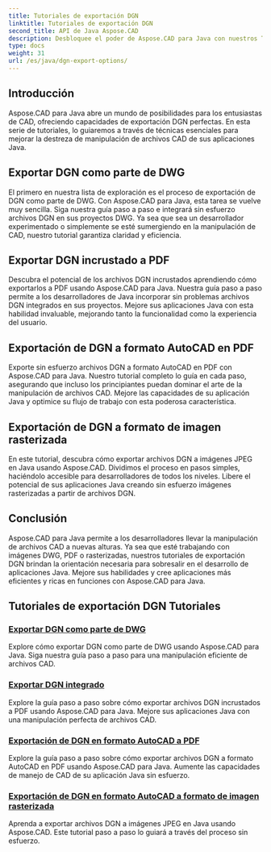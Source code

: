 ```yaml
---
title: Tutoriales de exportación DGN
linktitle: Tutoriales de exportación DGN
second_title: API de Java Aspose.CAD
description: Desbloquee el poder de Aspose.CAD para Java con nuestros Tutoriales de exportación DGN. Aprenda a manipular archivos CAD de forma eficiente, desde exportar DGN como parte de DWG hasta crear imágenes rasterizadas sin esfuerzo.
type: docs
weight: 31
url: /es/java/dgn-export-options/
---
```

## Introducción

Aspose.CAD para Java abre un mundo de posibilidades para los entusiastas de CAD, ofreciendo capacidades de exportación DGN perfectas. En esta serie de tutoriales, lo guiaremos a través de técnicas esenciales para mejorar la destreza de manipulación de archivos CAD de sus aplicaciones Java.

## Exportar DGN como parte de DWG

El primero en nuestra lista de exploración es el proceso de exportación de DGN como parte de DWG. Con Aspose.CAD para Java, esta tarea se vuelve muy sencilla. Siga nuestra guía paso a paso e integrará sin esfuerzo archivos DGN en sus proyectos DWG. Ya sea que sea un desarrollador experimentado o simplemente se esté sumergiendo en la manipulación de CAD, nuestro tutorial garantiza claridad y eficiencia.

## Exportar DGN incrustado a PDF

Descubra el potencial de los archivos DGN incrustados aprendiendo cómo exportarlos a PDF usando Aspose.CAD para Java. Nuestra guía paso a paso permite a los desarrolladores de Java incorporar sin problemas archivos DGN integrados en sus proyectos. Mejore sus aplicaciones Java con esta habilidad invaluable, mejorando tanto la funcionalidad como la experiencia del usuario.

## Exportación de DGN a formato AutoCAD en PDF

Exporte sin esfuerzo archivos DGN a formato AutoCAD en PDF con Aspose.CAD para Java. Nuestro tutorial completo lo guía en cada paso, asegurando que incluso los principiantes puedan dominar el arte de la manipulación de archivos CAD. Mejore las capacidades de su aplicación Java y optimice su flujo de trabajo con esta poderosa característica.

## Exportación de DGN a formato de imagen rasterizada

En este tutorial, descubra cómo exportar archivos DGN a imágenes JPEG en Java usando Aspose.CAD. Dividimos el proceso en pasos simples, haciéndolo accesible para desarrolladores de todos los niveles. Libere el potencial de sus aplicaciones Java creando sin esfuerzo imágenes rasterizadas a partir de archivos DGN.

## Conclusión

Aspose.CAD para Java permite a los desarrolladores llevar la manipulación de archivos CAD a nuevas alturas. Ya sea que esté trabajando con imágenes DWG, PDF o rasterizadas, nuestros tutoriales de exportación DGN brindan la orientación necesaria para sobresalir en el desarrollo de aplicaciones Java. Mejore sus habilidades y cree aplicaciones más eficientes y ricas en funciones con Aspose.CAD para Java.
## Tutoriales de exportación DGN Tutoriales
### [Exportar DGN como parte de DWG](./export-dgn-as-part-of-dwg/)
Explore cómo exportar DGN como parte de DWG usando Aspose.CAD para Java. Siga nuestra guía paso a paso para una manipulación eficiente de archivos CAD.
### [Exportar DGN integrado](./export-embedded-dgn/)
Explore la guía paso a paso sobre cómo exportar archivos DGN incrustados a PDF usando Aspose.CAD para Java. Mejore sus aplicaciones Java con una manipulación perfecta de archivos CAD.
### [Exportación de DGN en formato AutoCAD a PDF](./exporting-dgn-to-pdf/)
Explore la guía paso a paso sobre cómo exportar archivos DGN a formato AutoCAD en PDF usando Aspose.CAD para Java. Aumente las capacidades de manejo de CAD de su aplicación Java sin esfuerzo.
### [Exportación de DGN en formato AutoCAD a formato de imagen rasterizada](./exporting-dgn-to-raster-image/)
Aprenda a exportar archivos DGN a imágenes JPEG en Java usando Aspose.CAD. Este tutorial paso a paso lo guiará a través del proceso sin esfuerzo.